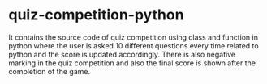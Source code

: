 # quiz-competition-python
It contains the source code of quiz competition using class and function in python where the user is asked 10 different questions every time related to python and the score is updated accordingly. There is also negative marking in the quiz competition and also the final score is shown after the completion of the game.
